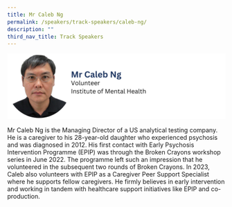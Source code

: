 ```yaml
---
title: Mr Caleb Ng
permalink: /speakers/track-speakers/caleb-ng/
description: ""
third_nav_title: Track Speakers
---
```

<div style="display: flex; flex-wrap: wrap;">
  <div style="flex-basis: 100%; max-width: 100%;">
    <img alt="track speakers 1" src="/images/SpeakersPhoto/calebng.png">
  </div>
	</div>
	
Mr Caleb Ng is the Managing Director of a US analytical testing company. He is a caregiver to his 28-year-old daughter who experienced psychosis and was diagnosed in 2012. His first contact with Early Psychosis Intervention Programme (EPIP) was through the Broken Crayons workshop series in June 2022. The programme left such an impression that he volunteered in the subsequent two rounds of Broken Crayons. In 2023, Caleb also volunteers with EPIP as a Caregiver Peer Support Specialist where he supports fellow caregivers. He firmly believes in early intervention and working in tandem with healthcare support initiatives like EPIP and co-production.